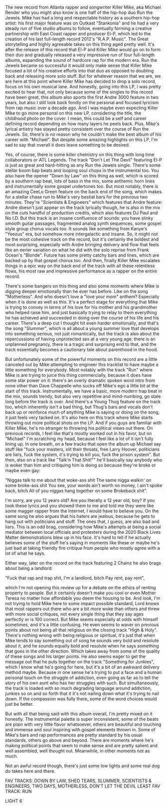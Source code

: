 The new record from Atlanta rapper and songwriter Killer Mike, aka Michael Render who you might also know is one half of the hip-hop duo Run the Jewels. Mike has had a long and respectable history as a southern hip-hop artist: his first major feature was on Outkast "Stankonia" and he had a very steady run of five studio albums to follow, eventually forming a creative partnership with East Coast rapper and producer El-P, which led to the creation of his last full-length record 2012's "R.A.P. Music". The Great storytelling and highly agreeable takes on this thing aged pretty well. It's after the release of this record that El-P and Killer Mike would go on to form their duo and gradually released a very impressive run of four full-length albums, expanding the sound of hardcore rap for the modern era. Run the Jewels became so successful it would only make sense that Killer Mike focused a lot of his creative efforts into that duo as opposed to doubling back and releasing more solo stuff. But for whatever reason that we are, we are here at this point where Killer Mike has decided to drop a solo record, focus on his own musical lane. And honestly, going into this LP, I was pretty excited to hear that, not only because some of the singles to this record have been great, this album also sports the first Andre 3000 feature in two years, but also I still look back fondly on the personal and focused lyricism from rap music over a decade ago. And I was maybe even expecting Killer Mike to go more personal on this new LP, considering the title, the childhood photo on the cover. I mean, this could be a self and career defining record depending on how many layers he peels back. Plus, Mike's lyrical artistry has stayed pretty consistent over the course of Run the Jewels. So, there's is no reason why he couldn't make the best album of his career with "Michael". But despite some amazing highlights on this LP, I'm sad to say that overall it does leave something to be desired.

Yes, of course, there is some killer chemistry on this thing with long time collaborators or ATL Legends. The track "Don't Let The Devil" featuring El-P is just as great and hard-hitting as any Run the Jewels single. There's some stellar boom bap beats and looping soul chops in the instrumental too. You also have the opener "Down by Law" on this thing as well, which is scored by a southern rap beat, lots of bass in the mix, some anthemic horn lines and instrumentally some gospel undertones too. But most notably, there is an amazing CeeLo Green feature on the back end of the song, which makes for a stellar chase run to Mike's very bestial bars for the previous two minutes. They're "Scientists & Engineers" which features that Andre feature: Andre doesn't just appear on the track lyrically though, he is also in the mix on the cuts handful of production credits, which also features DJ Paul and No I.D. But this track is an insane confluence of sounds: you have slinky smooth guitar passages, fragmented analog synth sequences, some gospel style group chorus vocals too. It sounds like something from Kanye's "Yeezus" era, but somehow more intergalactic and insane. So, it might not be the most cohesive track on the record, but it's certainly the boldest and most surprising, especially with Andre bringing delivery and flow that feels like an eerier variation on what he did with the solo reprise from Frank Ocean's "Blonde". Future has some pretty catchy bars and lines, which are backed up by that gospel chorus too. And then, finally Killer Mike escalates things in a epic way on the back end of the track with all these relentless flows, his most raw and impressive performance as a rapper on the entire record.

There's some bangers on this thing and also some moments where Mike is digging deeper emotionally than he ever has before. Like on the song "Motherless". And who doesn't love a "love your mom" anthem? Especially when it is done as well as this. It's a perfect stage for everything that Mike is trying to convey in terms of his love for his mother and his grandmother who helped raise him, and just basically trying to relay to them everything he has achieved and succeeded in doing over the course of his life and his career. There's a deep cut I thought hit even harder emotionally, and that's the song "Slummer", which is all about a young summer love that develops into something serious, not just romantically, but the track is also about the repercussions of having unprotected sex at a very young age: there is an unplanned pregnancy, there is a tragic and surprising end to that, and the track essentially becomes a cautionary tale about parenthood in the hood.

But unfortunately some of the powerful moments on this record are a little canceled out by Mike attempting to engineer this tracklist to have maybe a little something for everybody. Most notably with the track "Run" where Mike is are trying to juice this thing commercially, because it does have some star power on it: there's an overly dramatic spoken word intro from none other than Dave Chappelle who sucks off Mike's ego a little bit at the start of this track. Instrumentally, we have a basic, more modern trap beat in the mix, sounds trendy, but also very repetitive and mind-numbing, go stale long before the track is over. And there's a Young Thug feature on the track too, which inherently isn't a bad thing, but Thug's bars and vocals don't back up or reinforce much of anything Mike is saying or doing on the song, it just feels very tacked on. It's also here on this track where Mike starts throwing out more political shots on the LP. And if you guys are familiar with Killer Mike, he's no stranger to throwing his political views out there. On previous records, I feel like that's mostly worked out in his favor, but on "Michael" I'm scratching my head, because I feel like a lot of it isn't fully lining up. In one breath, on a few tracks that open the album up Michael say stuff like "fuck your masters, slit their throats, free Larry Hoover, politicians are liars, fuck the system, it's trying to kill you, fuck the prison system". But then, also on a track like "Talk'n That Shit!"" he'll basically say anybody who is woker than him and critiquing him is doing so because they're broke or maybe even gay:

"Niggas talk to me about that woke-ass shit
The same nigga walkin' on some broke-ass shit
You see, your words ain't worth no money, I ain't spoke back, bitch
All of you niggas hang together on some Brokeback shit".

I'm sorry, are you 12 years old? Are you literally a 12 year old, boy? If you took these lyrics and you showed them to me and told me they were like some magger rapper from the Internet, I would have to believe you. On the same song he also argues that his haters are jealous, because he gets to hang out with politicians and stuff. The ones that, I guess, are also bad and liars. This is an odd brag, considering how Mike's attempts at being a social mediator between local officials and protesters during the 2020 Black Lives Matter demonstrations blew up in his face. It's hard to tell if he actually believes some of the stuff he's saying in moments like these or maybe he's just bad at taking friendly fire critique from people who mostly agree with a lot of what he says.

Either way, later on the record on the track featuring 2 Chainz he also brags about being a landlord:

"Fuck that rap and trap shit, I'm a landlord, bitch
Pay rent, pay rent",

which I'm not opening this review up for a debate on the ethics of renting property to people. But it certainly doesn't make you cool or even Mother Teresa no matter how affordable you deem the housing to be. And look, I'm not trying to hold Mike here to some impact possible standard, Lord knows that most rappers out there who are a bit more woke than others and threw with more social critiques, not every single thing that they say ages perfectly or is 100 correct. But Mike seems especially at odds with himself sometimes, and it's a little confusing. He even seems to waver on previous points about not being all that religious on the closing track "High & Holy". There's nothing wrong with being religious or spiritual, it's just that when Mike tends to say something out of song he sounds very bold and resolute about it, and he sounds equally bold and resolute when he says something that goes in the other direction. Which takes away from some of the quality of these songs and his larger points. He also seems eager to get the message out that he puts together on the track "Something for Junkies", which I know what he's going for here, but it's a bit of an awkward delivery method maybe. Because in one sense he's trying to put a face and a human personal touch on the struggle of addiction, even going as far as to tell the story of his own aunt who has her struggles with such. But simultaneously, the track is loaded with so much degrading language around addiction, junkies so on and so forth that it it's not nailing down what it's trying to nail down. If the compassion was fully there, some of the word choices would just be better.

But with all that being said with this album overall, I'm pretty mixed on it honestly. The instrumental palette is super inconsistent, some of the beats are plain with very little flavor whatsoever, others are beautiful and touching and immense and soul inspiring with gospel elements thrown in. Some of Mike's bars and rap performances are pretty standard by his usual standards, others go above and beyond. There are moments where he's making political points that seem to make sense and are pretty salient and well assembled, well thought out. Meanwhile, in other moments not as much.

Not an awful record though, there's just some low lights and some real dog do takes here and there.

FAV TRACKS: DOWN BY LAW, SHED TEARS, SLUMMER, SCIENTISTS & ENGINEERS, TWO DAYS, MOTHERLESS, DON'T LET THE DEVIL
LEAST FAV TRACK: RUN

LIGHT 6
